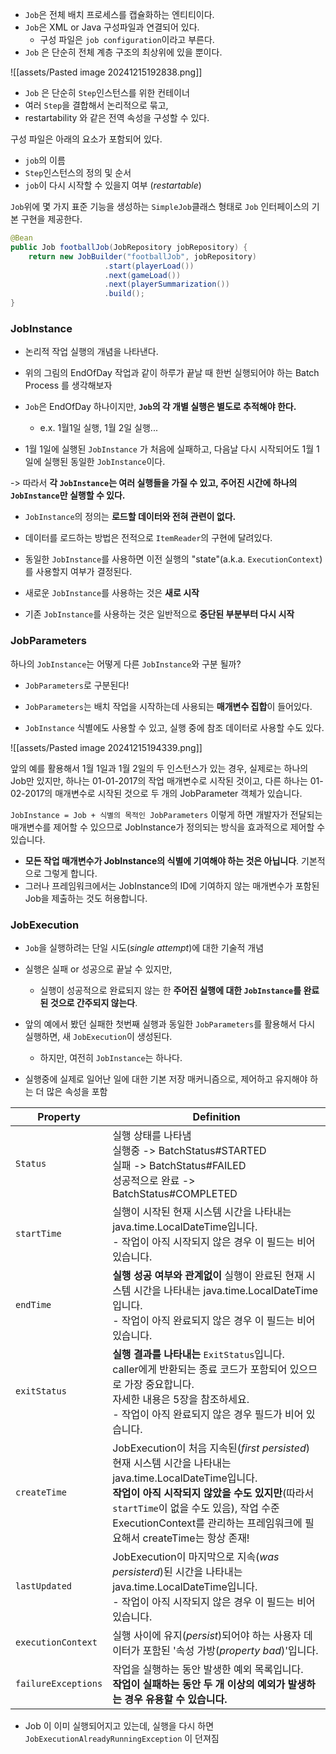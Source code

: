 
- `Job`은 전체 배치 프로세스를 캡슐화하는 엔티티이다. 
- `Job`은 XML or Java 구성파일과 연결되어 있다.
	- 구성 파일은 `job configuration`이라고 부른다. 
- `Job` 은 단순히 전체 계층 구조의 최상위에 있을 뿐이다.

![[assets/Pasted image 20241215192838.png]]

- `Job` 은 단순히 `Step`인스턴스를 위한 컨테이너
- 여러 `Step`을 결합해서 논리적으로 묶고,
- restartability 와 같은 전역 속성을 구성할 수 있다. 

구성 파일은 아래의 요소가 포함되어 있다.
- `job`의 이름 
- `Step`인스턴스의 정의 및 순서
- `job`이 다시 시작할 수 있을지 여부 (_restartable_)

`Job`위에 몇 가지 표준 기능을 생성하는 `SimpleJob`클래스 형태로 `Job` 인터페이스의 기본 구현을 제공한다. 
```java
@Bean
public Job footballJob(JobRepository jobRepository) {
    return new JobBuilder("footballJob", jobRepository)
                     .start(playerLoad())
                     .next(gameLoad())
                     .next(playerSummarization())
                     .build();
}
```

### JobInstance
- 논리적 작업 실행의 개념을 나타낸다.

- 위의 그림의 EndOfDay 작업과 같이 하루가 끝날 때 한번 실행되어야 하는 Batch Process 를 생각해보자 
- `Job`은 EndOfDay 하나이지만, **`Job`의 각 개별 실행은 별도로 추적해야 한다.**
	- e.x. 1월1일 실행, 1월 2일 실행...
- 1월 1일에 실행된 `JobInstance` 가 처음에 실패하고, 다음날 다시 시작되어도 1월 1일에 실행된 동일한 `JobInstance`이다.

-> 따라서 **각 `JobInstance`는 여러 실행들을 가질 수 있고, 주어진 시간에 하나의 `JobInstance`만 실행할 수 있다.**


- `JobInstance`의 정의는 **로드할 데이터와 전혀 관련이 없다.**
- 데이터를 로드하는 방법은 전적으로 `ItemReader`의 구현에 달려있다. 

- 동일한 `JobInstance`를 사용하면 이전 실행의 "state"(a.k.a. `ExecutionContext`)를 사용할지 여부가 결정된다. 

- 새로운 `JobInstance`를 사용하는 것은 **새로 시작**
- 기존 `JobInstance`를 사용하는 것은 일반적으로 **중단된 부분부터 다시 시작**


### JobParameters
하나의 `JobInstance`는 어떻게 다른 `JobInstance`와 구분 될까?
- `JobParameters`로 구분된다!

- `JobParameters`는 배치 작업을 시작하는데 사용되는 **매개변수 집합**이 들어있다. 
- `JobInstance` 식별에도 사용할 수 있고, 실행 중에 참조 데이터로 사용할 수도 있다.

![[assets/Pasted image 20241215194339.png]]

앞의 예를 활용해서 1월 1일과 1월 2일의 두 인스턴스가 있는 경우,
실제로는 하나의 Job만 있지만,
	하나는 01-01-2017의 작업 매개변수로 시작된 것이고,
	다른 하나는 01-02-2017의 매개변수로 시작된 것으로 
두 개의 JobParameter 객체가 있습니다. 

`JobInstance = Job + 식별의 목적인 JobParameters`
이렇게 하면 개발자가 전달되는 매개변수를 제어할 수 있으므로 JobInstance가 정의되는 방식을 효과적으로 제어할 수 있습니다.

- **모든 작업 매개변수가 JobInstance의 식별에 기여해야 하는 것은 아닙니다**. 기본적으로 그렇게 합니다.
- 그러나 프레임워크에서는 JobInstance의 ID에 기여하지 않는 매개변수가 포함된 Job을 제출하는 것도 허용합니다.

### JobExecution
- `Job`을 실행하려는 단일 시도(_single attempt_)에 대한 기술적 개념
- 실행은 실패 or 성공으로 끝날 수 있지만, 
	- 실행이 성공적으로 완료되지 않는 한 **주어진 실행에 대한 `JobInstance`를 완료된 것으로 간주되지 않는다**.

- 앞의 예에서 봤던 실패한 첫번째 실행과 동일한 `JobParameters`를 활용해서 다시 실행하면, 새 `JobExecution`이 생성된다. 
	- 하지만, 여전히 `JobInstance`는 하나다.

- 실행중에 실제로 일어난 일에 대한 기본 저장 매커니즘으로, 제어하고 유지해야 하는 더 많은 속성을 포함

| **Property**        | **Definition**                                                                                                                                                                                            |
| ------------------- | --------------------------------------------------------------------------------------------------------------------------------------------------------------------------------------------------------- |
| `Status`            | 실행 상태를 나타냄<br>실행중 -> BatchStatus#STARTED<br>실패 -> BatchStatus#FAILED<br>성공적으로 완료 -> BatchStatus#COMPLETED                                                                                                 |
| `startTime`         | 실행이 시작된 현재 시스템 시간을 나타내는 java.time.LocalDateTime입니다. <br>- 작업이 아직 시작되지 않은 경우 이 필드는 비어 있습니다.                                                                                                                |
| `endTime`           | **실행 성공 여부와 관계없이** 실행이 완료된 현재 시스템 시간을 나타내는 java.time.LocalDateTime입니다.<br> - 작업이 아직 완료되지 않은 경우 이 필드는 비어 있습니다.                                                                                             |
| `exitStatus`        | **실행 결과를 나타내는** `ExitStatus`입니다. <br>caller에게 반환되는 종료 코드가 포함되어 있으므로 가장 중요합니다. <br>자세한 내용은 5장을 참조하세요. <br>- 작업이 아직 완료되지 않은 경우 필드가 비어 있습니다.                                                                 |
| `createTime`        | JobExecution이 처음 지속된(_first persisted_) 현재 시스템 시간을 나타내는 java.time.LocalDateTime입니다.<br>**작업이 아직 시작되지 않았을 수도 있지만**(따라서 `startTime`이 없을 수도 있음), 작업 수준 ExecutionContext를 관리하는 프레임워크에 필요해서 createTime는 항상 존재! |
| `lastUpdated`       | JobExecution이 마지막으로 지속(_was persisterd_)된 시간을 나타내는 java.time.LocalDateTime입니다. <br>- 작업이 아직 시작되지 않은 경우 이 필드는 비어 있습니다.                                                                                     |
| `executionContext`  | 실행 사이에 유지(_persist_)되어야 하는 사용자 데이터가 포함된 '속성 가방(_property bad_)'입니다.                                                                                                                                       |
| `failureExceptions` | 작업을 실행하는 동안 발생한 예외 목록입니다. <br>**작업이 실패하는 동안 두 개 이상의 예외가 발생하는 경우 유용할 수 있습니다.**                                                                                                                             |

- Job 이 이미 실행되어지고 있는데, 실행을 다시 하면 `JobExecutionAlreadyRunningException` 이 던져짐
